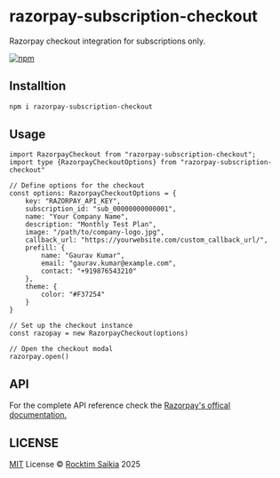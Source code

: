 # razorpay-subscription-checkout

Razorpay checkout integration for subscriptions only.

[![npm](https://img.shields.io/npm/v/razorpay-subscription-checkout?color=bright)](https://npmjs.com/package/razorpay-subscription-checkout)

## Installtion

```sh
npm i razorpay-subscription-checkout
```

## Usage

```tsx
import RazorpayCheckout from "razorpay-subscription-checkout";
import type {RazorpayCheckoutOptions} from "razorpay-subscription-checkout"

// Define options for the checkout
const options: RazorpayCheckoutOptions = {
	key: "RAZORPAY_API_KEY",
	subscription_id: "sub_00000000000001",
	name: "Your Company Name",
	description: "Monthly Test Plan",
	image: "/path/to/company-logo.jpg",
	callback_url: "https://yourwebsite.com/custom_callback_url/",
	prefill: {
		name: "Gaurav Kumar",
		email: "gaurav.kumar@example.com",
		contact: "+919876543210"
	},
	theme: {
		color: "#F37254"
	}
}

// Set up the checkout instance
const razopay = new RazorpayCheckout(options)

// Open the checkout modal
razorpay.open()
```

## API
For the complete API reference check the [Razorpay's offical documentation.](https://razorpay.com/docs/payments/payment-gateway/web-integration/standard/integration-steps#123-checkout-options)


## LICENSE

[MIT](./LICENSE) License &copy; [Rocktim Saikia](https://rocktimsaikia.dev) 2025
